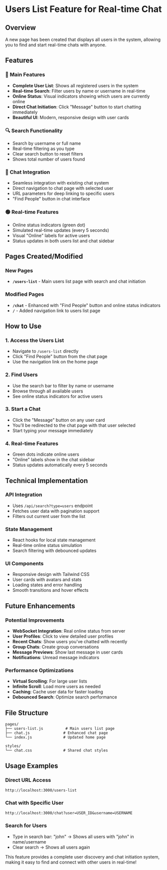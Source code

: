 # Users List Feature for Real-time Chat

## Overview
A new page has been created that displays all users in the system, allowing you to find and start real-time chats with anyone.

## Features

### 🎯 **Main Features**
- **Complete User List**: Shows all registered users in the system
- **Real-time Search**: Filter users by name or username in real-time
- **Online Status**: Visual indicators showing which users are currently online
- **Direct Chat Initiation**: Click "Message" button to start chatting immediately
- **Beautiful UI**: Modern, responsive design with user cards

### 🔍 **Search Functionality**
- Search by username or full name
- Real-time filtering as you type
- Clear search button to reset filters
- Shows total number of users found

### 💬 **Chat Integration**
- Seamless integration with existing chat system
- Direct navigation to chat page with selected user
- URL parameters for deep linking to specific users
- "Find People" button in chat interface

### 🟢 **Real-time Features**
- Online status indicators (green dot)
- Simulated real-time updates (every 5 seconds)
- Visual "Online" labels for active users
- Status updates in both users list and chat sidebar

## Pages Created/Modified

### New Pages
- **`/users-list`** - Main users list page with search and chat initiation

### Modified Pages
- **`/chat`** - Enhanced with "Find People" button and online status indicators
- **`/`** - Added navigation link to users list page

## How to Use

### 1. Access the Users List
- Navigate to `/users-list` directly
- Click "Find People" button from the chat page
- Use the navigation link on the home page

### 2. Find Users
- Use the search bar to filter by name or username
- Browse through all available users
- See online status indicators for active users

### 3. Start a Chat
- Click the "Message" button on any user card
- You'll be redirected to the chat page with that user selected
- Start typing your message immediately

### 4. Real-time Features
- Green dots indicate online users
- "Online" labels show in the chat sidebar
- Status updates automatically every 5 seconds

## Technical Implementation

### API Integration
- Uses `/api/search?type=users` endpoint
- Fetches user data with pagination support
- Filters out current user from the list

### State Management
- React hooks for local state management
- Real-time online status simulation
- Search filtering with debounced updates

### UI Components
- Responsive design with Tailwind CSS
- User cards with avatars and stats
- Loading states and error handling
- Smooth transitions and hover effects

## Future Enhancements

### Potential Improvements
- **WebSocket Integration**: Real online status from server
- **User Profiles**: Click to view detailed user profiles
- **Recent Chats**: Show users you've chatted with recently
- **Group Chats**: Create group conversations
- **Message Previews**: Show last message in user cards
- **Notifications**: Unread message indicators

### Performance Optimizations
- **Virtual Scrolling**: For large user lists
- **Infinite Scroll**: Load more users as needed
- **Caching**: Cache user data for faster loading
- **Debounced Search**: Optimize search performance

## File Structure
```
pages/
├── users-list.js          # Main users list page
├── chat.js               # Enhanced chat page
└── index.js              # Updated home page

styles/
└── chat.css              # Shared chat styles
```

## Usage Examples

### Direct URL Access
```
http://localhost:3000/users-list
```

### Chat with Specific User
```
http://localhost:3000/chat?user=USER_ID&username=USERNAME
```

### Search for Users
- Type in search bar: "john" → Shows all users with "john" in name/username
- Clear search → Shows all users again

This feature provides a complete user discovery and chat initiation system, making it easy to find and connect with other users in real-time!
